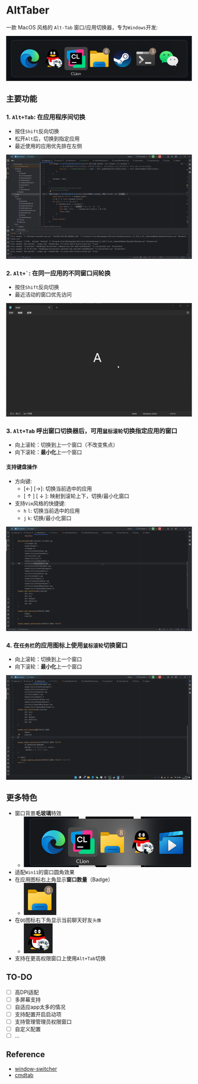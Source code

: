 ﻿# AltTaber

一款 MacOS 风格的 `Alt-Tab` 窗口/应用切换器，专为`Windows`开发:

![ui](img/ui.png)

## 主要功能

### 1. ``` Alt+Tab ```: 在应用程序间切换

- 按住`Shift`反向切换
- 松开`Alt`后，切换到指定应用
- 最近使用的应用优先排在左侧

![switch apps](img/Alt_tab.gif)

### 2. ``` Alt+` ```: 在同一应用的不同**窗口**间轮换

- 按住`Shift`反向切换
- 最近活动的窗口优先访问

![switch windows](img/Alt_`.gif)

### 3. `Alt+Tab` 呼出窗口切换器后，可用`鼠标滚轮`切换指定应用的窗口

- 向上滚轮：切换到上一个窗口（不改变焦点）
- 向下滚轮：**最小化**上一个窗口

#### 支持键盘操作

- 方向键:
    - \[←\] \[→\]: 切换当前选中的应用
    - \[ ↑ \] \[ ↓ \]: 映射到滚轮上下，切换/最小化窗口
- 支持`Vim`风格的快捷键:
    - `h` `l`: 切换当前选中的应用
    - `j` `k`: 切换/最小化窗口

![wheel](img/Alt_Wheel.gif)

### 4. 在`任务栏`的应用图标上使用`鼠标滚轮`切换窗口

- 向上滚轮：切换到上一个窗口
- 向下滚轮：**最小化**上一个窗口

![taskbar wheel](img/Taskbar_Wheel.gif)

## 更多特色

- 窗口背景**毛玻璃**特效
    - ![bg blur](img/bg-blur.png)
- 适配`Win11`的窗口圆角效果
- 在应用图标右上角显示**窗口数量**（Badge）
    - ![app badge](img/app%20badge.png)
- 在`QQ`图标右下角显示当前聊天好友`头像`
    - ![qq avatar](img/app%20qq%20avatar.png)
- 支持在更高权限窗口上使用`Alt+Tab`切换

## TO-DO

- [ ] 高DPI适配
- [ ] 多屏幕支持
- [ ] 自适应app太多的情况
- [ ] 支持配置开启启动项
- [ ] 支持管理管理员权限窗口
- [ ] 自定义配置
- [ ] ...

## Reference

- [window-switcher](https://github.com/sigoden/window-switcher)
- [cmdtab](https://github.com/stianhoiland/cmdtab)